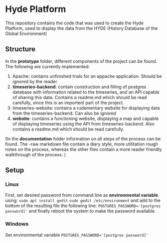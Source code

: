 # Hyde Platform
This repository contains the code that was used to create the Hyde Platform, used to display the data from the HYDE (History Database of the Global Environment)

## Structure
In the **prototype** folder, different components of the project can be found. The following are currently implemented:
1) Apache: contains unfinished trials for an appache application. Should be ignored by the reader
2) **timeseries-backend**: contain construction and filling of postgres database with information related to the timeseries, and an API capable of sharing this data. Contains a readme.md which should be read carefully, since this is an importent part of the project.
3) timeseries-website: contains a rudementary website for displaying data from the timeseries-backend. Can also be ignored
4) **website**: contains a functioning website, displaying a map and capable of displaying timeseries using the API from timeseries-backend. Also contains a readme.md which should be read carefully.

(In the **documentation** folder information on all steps of the process can be found. The -raw markdown file contain a diary style, more utilitation rough notes on the process, whereas the other files contain a more reader friendly walkthrough of the process. )

## Setup

### Linux
First, set desired password from command line as **environmental variable** using:
`sudo apt install gedit`
`sudo gedit /etc/environment` 
and add to the bottom of the resulting file the following line:
`POSTGRES_PASSWORD='[postgres password]'`
and finally reboot the system to make the password available.

### Windows
Set environmental variable `POSTGRES_PASSWORD='[postgres password]'`